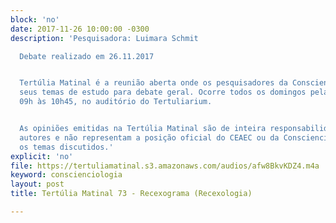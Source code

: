 ```yaml
---
block: 'no'
date: 2017-11-26 10:00:00 -0300
description: 'Pesquisadora: Luimara Schmit

  Debate realizado em 26.11.2017


  Tertúlia Matinal é a reunião aberta onde os pesquisadores da Conscienciologia apresentam
  seus temas de estudo para debate geral. Ocorre todos os domingos pela manhã, das
  09h às 10h45, no auditório do Tertuliarium.


  As opiniões emitidas na Tertúlia Matinal são de inteira responsabilidade de seus
  autores e não representam a posição oficial do CEAEC ou da Conscienciologia sobre
  os temas discutidos.'
explicit: 'no'
file: https://tertuliamatinal.s3.amazonaws.com/audios/afw8BkvKDZ4.m4a
keyword: conscienciologia
layout: post
title: Tertúlia Matinal 73 - Recexograma (Recexologia)

---
```

